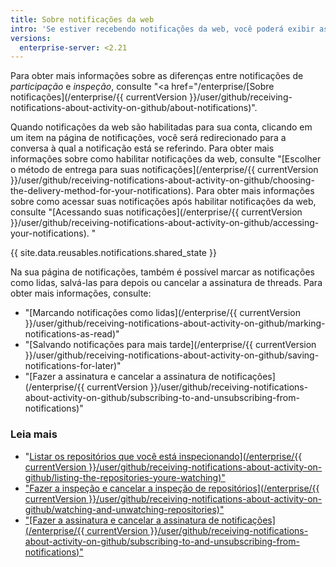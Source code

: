 ```yaml
---
title: Sobre notificações da web
intro: 'Se estiver recebendo notificações da web, você poderá exibir as notificações de participação e inspeção na página de notificações do {{ site.data.variables.product.product_name }}.'
versions:
  enterprise-server: <2.21
---
```


Para obter mais informações sobre as diferenças entre notificações de *participação* e *inspeção*, consulte "<a href="/enterprise/[Sobre notificações](/enterprise/{{ currentVersion }}/user/github/receiving-notifications-about-activity-on-github/about-notifications)".

Quando notificações da web são habilitadas para sua conta, clicando em um item na página de notificações, você será redirecionado para a conversa à qual a notificação está se referindo. Para obter mais informações sobre como habilitar notificações da web, consulte "[Escolher o método de entrega para suas notificações](/enterprise/{{ currentVersion }}/user/github/receiving-notifications-about-activity-on-github/choosing-the-delivery-method-for-your-notifications). Para obter mais informações sobre como acessar suas notificações após habilitar notificações da web, consulte "[Acessando suas notificações](/enterprise/{{ currentVersion }}/user/github/receiving-notifications-about-activity-on-github/accessing-your-notifications). "

{{ site.data.reusables.notifications.shared_state }}

Na sua página de notificações, também é possível marcar as notificações como lidas, salvá-las para depois ou cancelar a assinatura de threads. Para obter mais informações, consulte:

- "[Marcando notificações como lidas](/enterprise/{{ currentVersion }}/user/github/receiving-notifications-about-activity-on-github/marking-notifications-as-read)"
- "[Salvando notificações para mais tarde](/enterprise/{{ currentVersion }}/user/github/receiving-notifications-about-activity-on-github/saving-notifications-for-later)"
- "[Fazer a assinatura e cancelar a assinatura de notificações](/enterprise/{{ currentVersion }}/user/github/receiving-notifications-about-activity-on-github/subscribing-to-and-unsubscribing-from-notifications)"

### Leia mais

- "<a href="/enterprise/[/user/github/receiving-notifications-about-activity-on-github/listing-the-repositories-youre-watching">Listar os repositórios que você está inspecionando](/enterprise/{{ currentVersion }}/user/github/receiving-notifications-about-activity-on-github/listing-the-repositories-youre-watching)"
- "<a href="/enterprise/[/user/github/receiving-notifications-about-activity-on-github/watching-and-unwatching-repositories">Fazer a inspeção e cancelar a inspeção de repositórios](/enterprise/{{ currentVersion }}/user/github/receiving-notifications-about-activity-on-github/watching-and-unwatching-repositories)"
- "[Fazer a assinatura e cancelar a assinatura de notificações](/enterprise/{{ currentVersion }}/user/github/receiving-notifications-about-activity-on-github/subscribing-to-and-unsubscribing-from-notifications)"
